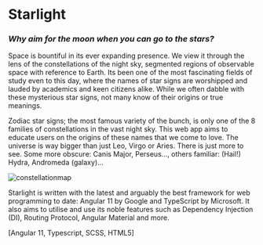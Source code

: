 # Starlight

### *Why aim for the moon when you can go to the stars?*

Space is bountiful in its ever expanding presence. We view it through the lens of the constellations of the night sky, segmented regions of observable space with reference to Earth. Its been one of the most fascinating fields of study even to this day, where the names of star signs are worshipped and lauded by academics and keen citizens alike. While we often dabble with these mysterious star signs, not many know of their origins or true meanings. 

Zodiac star signs; the most famous variety of the bunch, is only one of the 8 families of constellations in the vast night sky. This web app aims to educate users on the origins of these names that we come to love. The universe is way bigger than just Leo, Virgo or Aries. There is just more to see. Some more obscure: Canis Major, Perseus..., others familiar: (Hail!) Hydra, Andromeda (galaxy)...

![constellationmap](https://user-images.githubusercontent.com/57174326/121280113-4fc27f00-c908-11eb-9f32-ec0219c9f883.png)

Starlight is written with the latest and arguably the best framework for web programming to date: Angular 11 by Google and TypeScript by Microsoft. It also aims to utilise and use its noble features such as Dependency Injection (DI), Routing Protocol, Angular Material and more. 

[Angular 11, Typescript, SCSS, HTML5]
